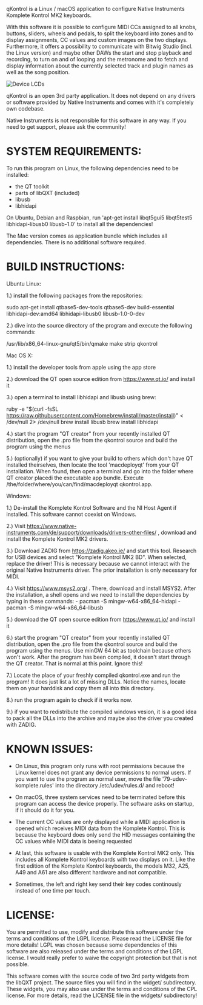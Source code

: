 qKontrol is a Linux / macOS application to configure Native Instruments Komplete Kontrol MK2 keyboards.

With this software it is possible to configure MIDI CCs assigned to all knobs, buttons, sliders, wheels and pedals, to split the keyboard into zones and to display assignments, CC values and custom images on the two displays. Furthermore, it offers a possibility to communicate with Bitwig Studio (incl. the Linux version) and maybe other DAWs the start and stop playback and recording, to turn on and of looping and the metronome and to fetch and display information about the currently selected track and plugin names as well as the song position.

![Device LCDs](https://raw.githubusercontent.com/GoaSkin/qKontrol/master/images/lcd.png)

qKontrol is an open 3rd party application. It does not depend on any drivers or software provided by Native Instruments
and comes with it's completely own codebase.

Native Instruments is not responsible for this software in any way. If you need to get support, please ask the community!


SYSTEM REQUIREMENTS:
====================

To run this program on Linux, the following dependencies need to be installed:

- the QT toolkit
- parts of libQXT (included)
- libusb
- libhidapi

On Ubuntu, Debian and Raspbian, run 'apt-get install libqt5gui5 libqt5test5 libhidapi-libusb0 libusb-1.0' to install all the dependencies!

The Mac version comes as application bundle which includes all dependencies. There is no additional software required.


BUILD INSTRUCTIONS:
===================

Ubuntu Linux:

1.) install the following packages from the repositories:

sudo apt-get install qtbase5-dev-tools qtbase5-dev build-essential libhidapi-dev:amd64 libhidapi-libusb0 libusb-1.0-0-dev

2.) dive into the source directory of the program and execute the following commands:

/usr/lib/x86_64-linux-gnu/qt5/bin/qmake
make
strip qkontrol


Mac OS X:

1.) install the developer tools from apple using the app store

2.) download the QT open source edition from https://www.qt.io/ and install it

3.) open a terminal to install libhidapi and libusb using brew:

ruby -e "$(curl -fsSL https://raw.githubusercontent.com/Homebrew/install/master/install)" < /dev/null 2> /dev/null
brew install libusb
brew install libhidapi

4.) start the program "QT creator" from your recently installed QT distribution, open the .pro file from the qkontrol source
    and build the program using the menus

5.) (optionally) if you want to give your build to others which don't have QT installed theirselves, then locate the tool
    'macdeployqt' from your QT installation. When found, then open a terminal and go into the folder where QT creator placedi
    the executable app bundle. Execute /the/folder/where/you/can/find/macdeployqt qkontrol.app. 

Windows:

1.) De-install the Komplete Kontrol Software and the NI Host Agent if installed. This software cannot coexist on Windows.

2.) Visit https://www.native-instruments.com/de/support/downloads/drivers-other-files/ , download and install the Komplete
    Kontrol MK2 drivers.

3.) Download ZADIG from https://zadig.akeo.ie/ and start this tool. Research for USB devices and select
    "Komplete Kontrol MK2 BD". When selected, replace the driver! This is necessary because we cannot interact with the
    original Native Instruments driver. The prior installation is only necessary for MIDI.

4.) Visit https://www.msys2.org/ . There, download and install MSYS2. After the installation,
    a shell opens and we need to    install  the dependencies by typing in these commands:
    - pacman -S mingw-w64-x86_64-hidapi
    - pacman -S mingw-w64-x86_64-libusb

5.) download the QT open source edition from https://www.qt.io/ and install it

6.) start the program "QT creator" from your recently installed QT distribution, open the .pro file from the qkontrol source
    and build the program using the menus. Use minGW 64 bit as toolchain because others won't work. After the program has been
    compiled, it doesn't start through the QT creator. That is normal at this point. Ignore this!

7.) Locate the place of your freshly compiled qkontrol.exe and run the program!
    It does just list a lot of missing DLLs. Notice the names, locate them on your harddisk and copy them all into this directory.

8.) run the program again to check if it works now.

9.) if you want to redistribute the compiled windows vesion, it is a good idea to pack all the DLLs into the archive and maybe also the driver you created with ZADIG.
    
   
KNOWN ISSUES:
=============

- On Linux, this program only runs with root permissions because the Linux kernel does not grant any device permissions
  to normal users. If you want to use the program as normal user, move the file '79-udev-komplete.rules' into the directory
  /etc/udev/rules.d/ and reboot!

- On macOS, three system services need to be terminated before this program can access the device properly.
  The software asks on startup, if it should do it for you.

- The current CC values are only displayed while a MIDI application is opened which receives MIDI data from the
  Komplete Kontrol. This is because the keyboard does only send the HID messages containing the CC values while
  MIDI data is beeing requested

- At last, this software is usable with the Komplete Kontrol MK2 only. This includes all Komplete Kontrol keyboards
  with two displays on it. Like the first edition of the Komplete Kontrol keyboards, the models M32, A25, A49 and A61
  are also different hardware and not compatible.

- Sometimes, the left and right key send their key codes continously instead of one time per touch.

LICENSE:
========

You are permitted to use, modify and distribute this software under the terms and conditions of the LGPL license.
Please read the LICENSE file for more details! LGPL was chosen because some dependencies of this software are
also released under the terms and conditions of the LGPL license. I would really prefer to waive the copyright
protection but that is not possible.

This software comes with the source code of two 3rd party widgets from the libQXT project. The source files you
will find in the widget/ subdirectory. These widgets, you may also use under the terms and conditions of the 
CPL license. For more details, read the LICENSE file in the widgets/ subdirectory!
